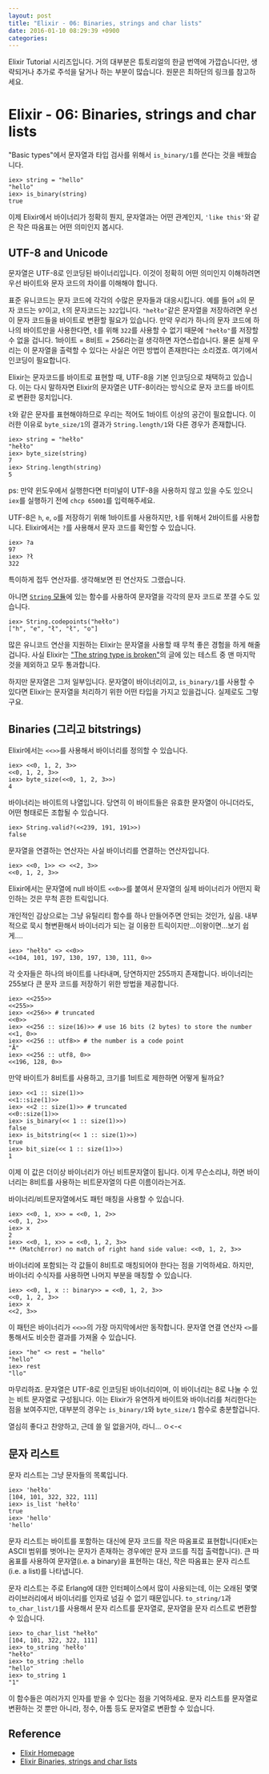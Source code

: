 ```yaml
---
layout: post
title: "Elixir - 06: Binaries, strings and char lists"
date: 2016-01-10 08:29:39 +0900
categories:
---
```


Elixir Tutorial 시리즈입니다. 거의 대부분은 튜토리얼의 한글 번역에 가깝습니다만, 생략되거나 추가로 주석을 달거나 하는 부분이 많습니다. 원문은 최하단의 링크를 참고하세요.

# Elixir - 06: Binaries, strings and char lists

"Basic types"에서 문자열과 타입 검사를 위해서 `is_binary/1`를 쓴다는 것을 배웠습니다.

```iex
iex> string = "hello"
"hello"
iex> is_binary(string)
true
```

이제 Elixir에서 바이너리가 정확히 뭔지, 문자열과는 어떤 관계인지, `'like this'`와 같은 작은 따옴표는 어떤 의미인지 봅시다.

## UTF-8 and Unicode

문자열은 UTF-8로 인코딩된 바이너리입니다. 이것이 정확히 어떤 의미인지 이해하려면우선 바이트와 문자 코드의 차이를 이해해야 합니다.

표준 유니코드는 문자 코드에 각각의 수많은 문자들과 대응시킵니다. 예를 들어 `a`의 문자 코드는 `97`이고, `ł`의 문자코드는 `322`입니다. `"hełło"`같은 문자열을 저장하려면 우선 이 문자 코드들을 바이트로 변환할 필요가 있습니다. 만약 우리가 하나의 문자 코드에 하나의 바이트만을 사용한다면, `ł`를 위해 `322`를 사용할 수 없기 때문에 `"hełło"`를 저장할 수 없을 겁니다. 1바이트 = 8비트 = 256라는걸 생각하면 자연스럽습니다. 물론 실제 우리는 이 문자열을 출력할 수 있다는 사실은 어떤 방법이 존재한다는 소리겠죠. 여기에서 인코딩이 필요합니다.

Elixir는 문자코드를 바이트로 표현할 때, UTF-8을 기본 인코딩으로 채택하고 있습니다. 이는 다시 말하자면 Elixir의 문자열은 UTF-8이라는 방식으로 문자 코드를 바이트로 변환한 뭉치입니다.

`ł`와 같은 문자를 표현해야하므로 우리는 적어도 1바이트 이상의 공간이 필요합니다. 이러한 이유로 `byte_size/1`의 결과가 `String.length/1`와 다른 경우가 존재합니다.

```iex
iex> string = "hełło"
"hełło"
iex> byte_size(string)
7
iex> String.length(string)
5
```

ps: 만약 윈도우에서 실행한다면 터미널이 UTF-8을 사용하지 않고 있을 수도 있으니 `iex`를 실행하기 전에 `chcp 65001`를 입력해주세요.

UTF-8은 `h`, `e`, `o`를 저장하기 위해 1바이트를 사용하지만, `ł`를 위해서 2바이트를 사용합니다. Elixir에서는 `?`를 사용해서 문자 코드를 확인할 수 있습니다.

```iex
iex> ?a
97
iex> ?ł
322
```

특이하게 접두 연산자를. 생각해보면 핀 연산자도 그랬습니다.

아니면 [`String` 모듈](http://elixir-lang.org/docs/stable/elixir/String.html)에 있는 함수를 사용하여 문자열을 각각의 문자 코드로 쪼갤 수도 있습니다.

```iex
iex> String.codepoints("hełło")
["h", "e", "ł", "ł", "o"]
```

많은 유니코드 연산을 지원하는 Elixir는 문자열을 사용할 때 무척 좋은 경험을 하게 해줄겁니다. 사실 Elixir는 ["The string type is broken"](http://mortoray.com/2013/11/27/the-string-type-is-broken/)의 글에 있는 테스트 중 맨 마지막 것을 제외하고 모두 통과합니다.

하지만 문자열은 그저 일부입니다. 문자열이 바이너리이고, `is_binary/1`를 사용할 수 있다면 Elixir는 문자열을 처리하기 위한 어떤 타입을 가지고 있을겁니다. 실제로도 그렇구요.

## Binaries (그리고 bitstrings)

Elixir에서는 `<<>>`를 사용해서 바이너리를 정의할 수 있습니다.

```iex
iex> <<0, 1, 2, 3>>
<<0, 1, 2, 3>>
iex> byte_size(<<0, 1, 2, 3>>)
4
```

바이너리는 바이트의 나열입니다. 당연히 이 바이트들은 유효한 문자열이 아니더라도, 어떤 형태로든 조합될 수 있습니다.

```iex
iex> String.valid?(<<239, 191, 191>>)
false
```

문자열을 연결하는 연산자는 사실 바이너리를 연결하는 연산자입니다.

```iex
iex> <<0, 1>> <> <<2, 3>>
<<0, 1, 2, 3>>
```

Elixir에서는 문자열에 null 바이트 `<<0>>`를 붙여서 문자열의 실제 바이너리가 어떤지 확인하는 것은 무척 흔한 트릭입니다.

개인적인 감상으로는 그냥 유틸리티 함수를 하나 만들어주면 안되는 것인가, 싶음. 내부적으로 묵시 형변환해서 바이너리가 되는 걸 이용한 트릭이지만...이왕이면...보기 쉽게....

```iex
iex> "hełło" <> <<0>>
<<104, 101, 197, 130, 197, 130, 111, 0>>
```

각 숫자들은 하나의 바이트를 나타내며, 당연하지만 255까지 존재합니다. 바이너리는 255보다 큰 문자 코드를 저장하기 위한 방법을 제공합니다.

```iex
iex> <<255>>
<<255>>
iex> <<256>> # truncated
<<0>>
iex> <<256 :: size(16)>> # use 16 bits (2 bytes) to store the number
<<1, 0>>
iex> <<256 :: utf8>> # the number is a code point
"Ā"
iex> <<256 :: utf8, 0>>
<<196, 128, 0>>
```

만약 바이트가 8비트를 사용하고, 크기를 1비트로 제한하면 어떻게 될까요?

```iex
iex> <<1 :: size(1)>>
<<1::size(1)>>
iex> <<2 :: size(1)>> # truncated
<<0::size(1)>>
iex> is_binary(<< 1 :: size(1)>>)
false
iex> is_bitstring(<< 1 :: size(1)>>)
true
iex> bit_size(<< 1 :: size(1)>>)
1
```

이제 이 값은 더이상 바이너리가 아닌 비트문자열이 됩니다. 이게 무슨소리냐, 하면 바이너리는 8비트를 사용하는 비트문자열의 다른 이름이라는거죠.

바이너리/비트문자열에서도 패턴 매칭을 사용할 수 있습니다.

```iex
iex> <<0, 1, x>> = <<0, 1, 2>>
<<0, 1, 2>>
iex> x
2
iex> <<0, 1, x>> = <<0, 1, 2, 3>>
** (MatchError) no match of right hand side value: <<0, 1, 2, 3>>
```

바이너리에 포함되는 각 값들이 8비트로 매칭되어야 한다는 점을 기억하세요. 하지만, 바이너리 수식자를 사용하면 나머지 부분을 매칭할 수 있습니다.

```iex
iex> <<0, 1, x :: binary>> = <<0, 1, 2, 3>>
<<0, 1, 2, 3>>
iex> x
<<2, 3>>
```

이 패턴은 바이너리가 `<<>>`의 가장 마지막에서만 동작합니다. 문자열 연결 연산자 `<>`를 통해서도 비슷한 결과를 가져올 수 있습니다.

```iex
iex> "he" <> rest = "hello"
"hello"
iex> rest
"llo"
```

마무리하죠. 문자열은 UTF-8로 인코딩된 바이너리이며, 이 바이너리는 8로 나눌 수 있는 비트 문자열로 구성됩니다. 이는 Elixir가 유연하게 바이트와 바이너리를 처리한다는 점을 보여주지만, 대부분의 경우는 `is_binary/1`와 `byte_size/1` 함수로 충분할겁니다.

열심히 좋다고 찬양하고, 근데 쓸 일 없을거야, 라니... ㅇ<-<

## 문자 리스트

문자 리스트는 그냥 문자들의 목록입니다.

```iex
iex> 'hełło'
[104, 101, 322, 322, 111]
iex> is_list 'hełło'
true
iex> 'hello'
'hello'
```

문자 리스트는 바이트를 포함하는 대신에 문자 코드를 작은 따옴표로 표현합니다(IEx는 ASCII 범위를 벗어나는 문자가 존재하는 경우에만 문자 코드를 직접 출력합니다). 큰 따옴표를 사용하여 문자열(i.e. a binary)을 표현하는 대신, 작은 따옴표는 문자 리스트(i.e. a list)를 나타냅니다.

문자 리스트는 주로 Erlang에 대한 인터페이스에서 많이 사용되는데, 이는 오래된 몇몇 라이브러리에서 바이너리를 인자로 넘길 수 없기 때문입니다. `to_string/1`과 `to_char_list/1`를 사용해서 문자 리스트를 문자열로, 문자열을 문자 리스트로 변환할 수 있습니다.

```iex
iex> to_char_list "hełło"
[104, 101, 322, 322, 111]
iex> to_string 'hełło'
"hełło"
iex> to_string :hello
"hello"
iex> to_string 1
"1"
```

이 함수들은 여러가지 인자를 받을 수 있다는 점을 기억하세요. 문자 리스트를 문자열로 변환하는 것 뿐만 아니라, 정수, 아톰 등도 문자열로 변환할 수 있습니다.

## Reference
 * [Elixir Homepage](http://elixir-lang.org)
 * [Elixir Binaries, strings and char lists](http://elixir-lang.org/getting-started/binaries-strings-and-char-lists.html)
